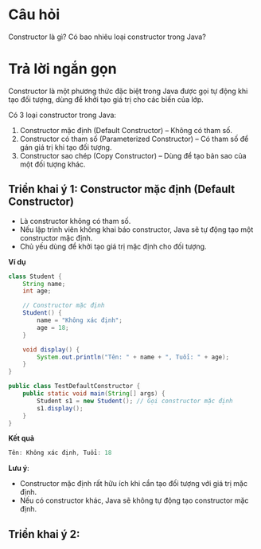 # Câu hỏi
Constructor là gì? Có bao nhiêu loại constructor trong Java?

# Trả lời ngắn gọn  
Constructor là một phương thức đặc biệt trong Java được gọi tự động khi tạo đối tượng, dùng để khởi tạo giá trị cho các biến của lớp.

Có 3 loại constructor trong Java:
1.	Constructor mặc định (Default Constructor) – Không có tham số.
2.	Constructor có tham số (Parameterized Constructor) – Có tham số để gán giá trị khi tạo đối tượng.
3.	Constructor sao chép (Copy Constructor) – Dùng để tạo bản sao của một đối tượng khác.


## Triển khai ý 1: Constructor mặc định (Default Constructor)
*	Là constructor không có tham số.
*	Nếu lập trình viên không khai báo constructor, Java sẽ tự động tạo một constructor mặc định.
*	Chủ yếu dùng để khởi tạo giá trị mặc định cho đối tượng.

**Ví dụ**
```java
class Student {
    String name;
    int age;

    // Constructor mặc định
    Student() {
        name = "Không xác định";
        age = 18;
    }

    void display() {
        System.out.println("Tên: " + name + ", Tuổi: " + age);
    }
}

public class TestDefaultConstructor {
    public static void main(String[] args) {
        Student s1 = new Student(); // Gọi constructor mặc định
        s1.display();
    }
}
```

**Kết quả**
```java
Tên: Không xác định, Tuổi: 18
```
**Lưu ý**:
*	Constructor mặc định rất hữu ích khi cần tạo đối tượng với giá trị mặc định.
*	Nếu có constructor khác, Java sẽ không tự động tạo constructor mặc định.


## Triển khai ý 2:

